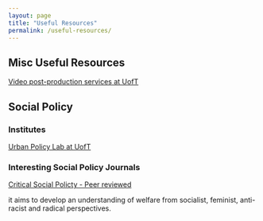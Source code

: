 ```yaml
---
layout: page
title: "Useful Resources"
permalink: /useful-resources/
---
```


## Misc Useful Resources

[Video post-production services at UofT](http://sites.utoronto.ca/ic/mediaproduction/production.html)

## Social Policy 

### Institutes

[Urban Policy Lab at UofT](https://urbanpolicylab.ca/)

### Interesting Social Policy Journals
[Critical Social Policty - Peer reviewed](https://journals.sagepub.com/home/csp)

 it aims to develop an understanding of welfare from socialist, feminist, anti-racist and radical perspectives.
